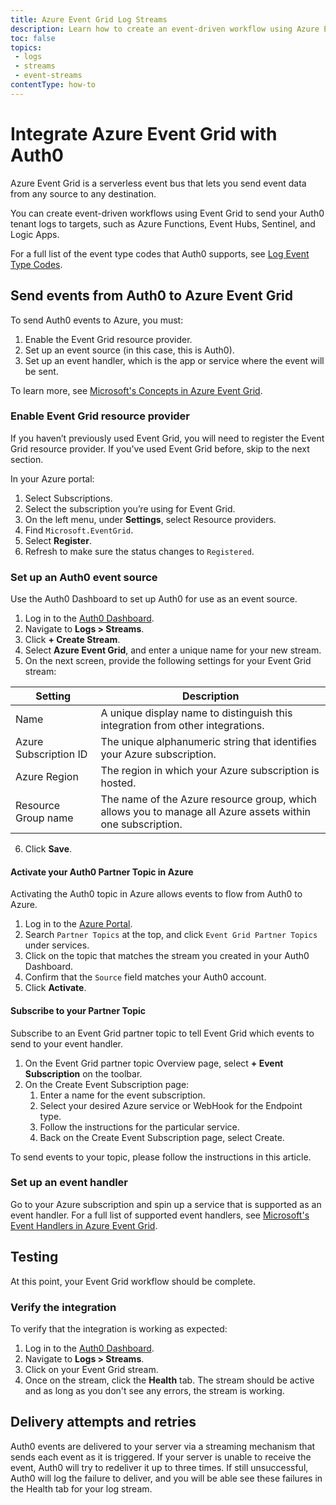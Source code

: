 ```yaml
---
title: Azure Event Grid Log Streams
description: Learn how to create an event-driven workflow using Azure Event Grid and send your tenant logs anywhere within the Azure ecosystem.
toc: false
topics:
 - logs
 - streams
 - event-streams
contentType: how-to
---
```


# Integrate Azure Event Grid with Auth0

Azure Event Grid is a serverless event bus that lets you send event data from any source to any destination.

You can create event-driven workflows using Event Grid to send your Auth0 tenant logs to targets, such as Azure Functions, Event Hubs, Sentinel, and Logic Apps.

For a full list of the event type codes that Auth0 supports, see [Log Event Type Codes](/logs/references/log-event-type-codes).

## Send events from Auth0 to Azure Event Grid

To send Auth0 events to Azure, you must:

1. Enable the Event Grid resource provider.
2. Set up an event source (in this case, this is Auth0).
3. Set up an event handler, which is the app or service where the event will be sent.

To learn more, see [Microsoft's Concepts in Azure Event Grid](https://docs.microsoft.com/en-us/azure/event-grid/concepts).

### Enable Event Grid resource provider

If you haven’t previously used Event Grid, you will need to register the Event Grid resource provider. If you've used Event Grid before, skip to the next section.

In your Azure portal:

1. Select Subscriptions.
2. Select the subscription you’re using for Event Grid.
3. On the left menu, under **Settings**, select Resource providers.
4. Find `Microsoft.EventGrid`.
5. Select **Register**.
6. Refresh to make sure the status changes to `Registered`.

### Set up an Auth0 event source

Use the Auth0 Dashboard to set up Auth0 for use as an event source.

1. Log in to the [Auth0 Dashboard](${manage_url}).
2. Navigate to **Logs > Streams**.
3. Click **+ Create Stream**.
4. Select **Azure Event Grid**, and enter a unique name for your new stream.
5. On the next screen, provide the following settings for your Event Grid stream:

| Setting | Description |
|---------|-------------|
| Name | A unique display name to distinguish this integration from other integrations. |
| Azure Subscription ID | The unique alphanumeric string that identifies your Azure subscription. |
| Azure Region | The region in which your Azure subscription is hosted. |
| Resource Group name | The name of the Azure resource group, which allows you to manage all Azure assets within one subscription. |

6. Click **Save**.

#### Activate your Auth0 Partner Topic in Azure

Activating the Auth0 topic in Azure allows events to flow from Auth0 to Azure.

1. Log in to the [Azure Portal](https://portal.azure.com/).
2. Search `Partner Topics` at the top, and click `Event Grid Partner Topics` under services.
3. Click on the topic that matches the stream you created in your Auth0 Dashboard.
4. Confirm that the `Source` field matches your Auth0 account.
5. Click **Activate**.

#### Subscribe to your Partner Topic

Subscribe to an Event Grid partner topic to tell Event Grid which events to send to your event handler.

1. On the Event Grid partner topic Overview page, select **+ Event Subscription** on the toolbar.
2. On the Create Event Subscription page:
    1. Enter a name for the event subscription.
    2. Select your desired Azure service or WebHook for the Endpoint type.
    3. Follow the instructions for the particular service.
    4. Back on the Create Event Subscription page, select Create.

To send events to your topic, please follow the instructions in this article.

### Set up an event handler

Go to your Azure subscription and spin up a service that is supported as an event handler. For a full list of supported event handlers, see [Microsoft's Event Handlers in Azure Event Grid](https://docs.microsoft.com/en-us/azure/event-grid/event-handlers).

## Testing

At this point, your Event Grid workflow should be complete. 

### Verify the integration

To verify that the integration is working as expected:

1. Log in to the [Auth0 Dashboard](${manage_url}).
2. Navigate to **Logs > Streams**.
3. Click on your Event Grid stream.
4. Once on the stream, click the **Health** tab. The stream should be active and as long as you don't see any errors, the stream is working.

## Delivery attempts and retries

Auth0 events are delivered to your server via a streaming mechanism that sends each event as it is triggered. If your server is unable to receive the event, Auth0 will try to redeliver it up to three times. If still unsuccessful, Auth0 will log the failure to deliver, and you will be able see these failures in the Health tab for your log stream.

